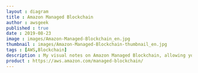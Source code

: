 ```yaml
---
layout : diagram
title : Amazon Managed Blockchain
author : awsgeek
published : true
date : 2019-08-23
image : images/Amazon-Managed-Blockchain_en.jpg
thumbnail : images/Amazon-Managed-Blockchain-thumbnail_en.jpg
tags : [AWS,Blockchain]
description : My visual notes on Amazon Managed Blockchain, allowing you to easily create and manage scalable blockchain networks
product : https://aws.amazon.com/managed-blockchain/
---
```

